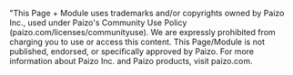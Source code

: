 "This Page + Module uses trademarks and/or copyrights owned by Paizo Inc., used under Paizo's Community Use Policy (paizo.com/licenses/communityuse). We are expressly prohibited from charging you to use or access this content. This Page/Module is not published, endorsed, or specifically approved by Paizo. For more information about Paizo Inc. and Paizo products, visit paizo.com.
